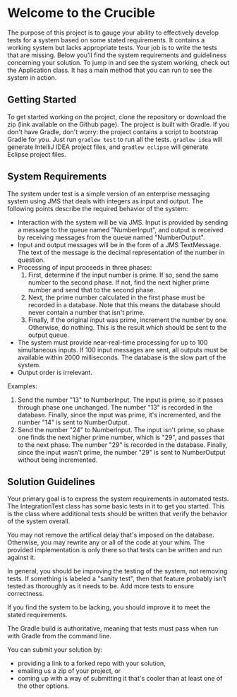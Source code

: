 Welcome to the Crucible
=======================

The purpose of this project is to gauge your ability to effectively develop tests for a system based on some stated
requirements. It contains a working system but lacks appropriate tests. Your job is to write the tests that are missing.
Below you'll find the system requirements and guideliness concerning your solution. To jump in and see the system
working, check out the Application class. It has a main method that you can run to see the system in action.

Getting Started
---------------

To get started working on the project, clone the repository or download the zip (link available on the Github page). The
project is built with Gradle. If you don't have Gradle, don't worry: the project contains a script to bootstrap Gradle
for you. Just run `gradlew test` to run all the tests. `gradlew idea` will generate IntelliJ IDEA project files, and
`gradlew eclipse` will generate Eclipse project files.

System Requirements
-------------------

The system under test is a simple version of an enterprise messaging system using JMS that deals with integers as input
and output. The following points describe the required behavior of the system:

- Interaction with the system will be via JMS. Input is provided by sending a message to the queue named "NumberInput",
and output is received by receiving messages from the queue named "NumberOutput".
- Input and output messages will be in the form of a JMS TextMessage. The text of the message is the decimal
representation of the number in question.
- Processing of input proceeds in three phases:
    1. First, determine if the input number is prime. If so, send the same number to the second phase. If not, find the
    next higher prime number and send that to the second phase.
    2. Next, the prime number calculated in the first phase must be recorded in a database. Note that this means the
    database should never contain a number that isn't prime.
    3. Finally, if the original input was prime, increment the number by one. Otherwise, do nothing. This is the result
    which should be sent to the output queue.
- The system must provide near-real-time processing for up to 100 simultaneous inputs. If 100 input messages are sent,
all outputs must be available within 2000 milliseconds. The database is the slow part of the system.
- Output order is irrelevant.

Examples:

1. Send the number "13" to NumberInput. The input is prime, so it passes through phase one unchanged. The number "13" is
recorded in the database. Finally, since the input was prime, it's incremented, and the number "14" is sent to
NumberOutput.
2. Send the number "24" to NumberInput. The input isn't prime, so phase one finds the next higher prime number, which is
"29", and passes that to the next phase. The number "29" is recorded in the database. Finally, since the input wasn't
prime, the number "29" is sent to NumberOutput without being incremented.

Solution Guidelines
-------------------

Your primary goal is to express the system requirements in automated tests. The IntegrationTest class has some basic
tests in it to get you started. This is the class where additional tests should be written that verify the behavior of
the system overall.

You may not remove the artifical delay that's imposed on the database. Otherwise, you may rewrite any or all of the
code at your whim. The provided implementation is only there so that tests can be written and run against it.

In general, you should be improving the testing of the system, not removing tests. If something is labeled a "sanity
test", then that feature probably isn't tested as thoroughly as it needs to be. Add more tests to ensure correctness.

If you find the system to be lacking, you should improve it to meet the stated requirements.

The Gradle build is authoritative, meaning that tests must pass when run with Gradle from the command line.

You can submit your solution by:

- providing a link to a forked repo with your solution,
- emailing us a zip of your project, or
- coming up with a way of submitting it that's cooler than at least one of the other options.